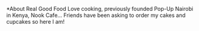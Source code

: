 *About Real Good Food
Love cooking, previously founded Pop-Up Nairobi in Kenya, Nook Cafe... 
Friends have been asking to order my cakes and cupcakes so here I am! 
